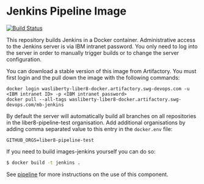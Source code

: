 # Jenkins Pipeline Image
[![Build Status](https://travis.ibm.com/liber8/images-jenkins.svg?token=SLEenfULapEFS7qrDAxj&branch=master)](https://travis.ibm.com/liber8/images-jenkins)

This repository builds Jenkins in a Docker container. Administrative access to the Jenkins server is via IBM intranet password. You only need to log into the server in order to manually trigger builds or to change the server configuration.

You can download a stable version of this image from Artifactory. You must first login and the pull down the image with the following commands:

```
docker login wasliberty-liber8-docker.artifactory.swg-devops.com -u <IBM intranet ID> -p <IBM intranet password>
docker pull --all-tags wasliberty-liber8-docker.artifactory.swg-devops.com/mb-jenkins
```

By default the server will automatically build all branches on all repositories in the liber8-pipeline-test organisation. Add additional organisations by adding comma separated value to this entry in the `docker.env` file:

```
GITHUB_ORGS=liber8-pipeline-test
```

If you need to build images-jenkins yourself you can do so:

``` sh
$ docker build -t jenkins .
```

See [pipeline](https://github.ibm.com/liber8/pipeline) for more instructions on the use of this component.
